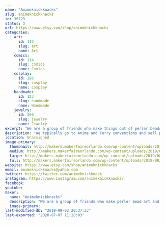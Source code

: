 ```yaml
---
name: "Animeknickknacks"
slug: animeknickknacks
id: 36123
status: 3
url: https://www.etsy.com/shop/animeknickknacks
categories:
  - art:
      id: 112
      slug: art
      name: Art
    comics:
      id: 114
      slug: comics
      name: Comics
    cosplay:
      id: 286
      slug: cosplay
      name: Cosplay
    handmade:
      id: 123
      slug: handmade
      name: Handmade
    jewelry:
      id: 260
      slug: jewelry
      name: Jewelry
excerpt: "We are a group of friends who make things out of perler beads. We even do customs for anyone from cosplayer to fursuiters and anyone inbetween. We also do buttons, earrings and temporary tattoos, all made by us."
description: "We typically go to Anime and Furry conventions and sell perler art. We do things like custom perler bead fursona badges and bows, clips, pins and magnets. We also make earrings and keychains, candles and temporary tattos, just a variety of different things."
location: Unassigned
image-primary:
  thumbnail: http://makers.makerfaireorlando.com/wp-content/uploads/2019/08/Capture-150x150.jpg
  medium: http://makers.makerfaireorlando.com/wp-content/uploads/2019/08/Capture-276x300.jpg
  large: http://makers.makerfaireorlando.com/wp-content/uploads/2019/08/Capture.jpg
  full: http://makers.makerfaireorlando.com/wp-content/uploads/2019/08/Capture.jpg
website: https://www.etsy.com/shop/animeknickknacks
email: animeknickknacks@yahoo.com
twitter: https://twitter.com/animeknickknack
instagram: https://www.instagram.com/animeknickknacks/
facebook: 
youtube: 
maker:
  name: "Animeknickknacks"
  description: "We are a group of friends who make perler bead art and sell bows and magnets as well as temporary tattoos, candles and buttons. We even do custom orders. "
  image-primary: 
last-modified-db: "2019-09-02 20:37:33"
last-exported: "2020-07-07 11:28:03"
---
```

